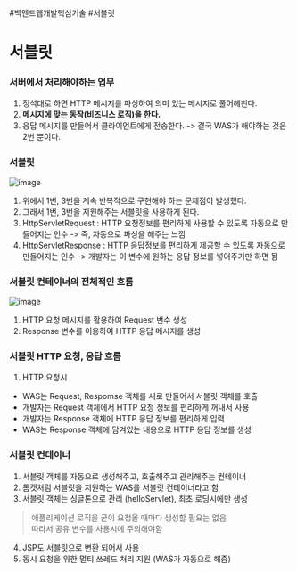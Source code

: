 #백엔드웹개발핵심기술 #서블릿

# 서블릿 
### 서버에서 처리해야하는 업무 
1. 정석대로 하면 HTTP 메시지를 파싱하여 의미 있는 메시지로 풀어헤친다.
2. **메시지에 맞는 동작(비즈니스 로직)을 한다.**
3. 응답 메시지를 만들어서 클라이언트에게 전송한다. 
-> 결국 WAS가 해야하는 것은 2번 뿐이다. 

### 서블릿 

![image](https://user-images.githubusercontent.com/44944031/113150166-becb8980-926e-11eb-9821-117e6fe86a0e.png)
1. 위에서 1번, 3번을 계속 반복적으로 구현해야 하는 문제점이 발생했다.
2. 그래서 1번, 3번을 지원해주는 서블릿을 사용하게 된다.  
3. HttpServletRequest : HTTP 요청정보를 편리하게 사용할 수 있도록 자동으로 만들어지는 인수 -> 즉, 자동으로 파싱을 해주는 느낌
4. HttpServletResponse : HTTP 응답정보를 편리하게 제공할 수 있도록 자동으로 만들어지는 인수  -> 개발자는 이 변수에 원하는 응답 정보를 넣어주기만 하면 됨

### 서블릿 컨테이너의 전체적인 흐름 

![image](https://user-images.githubusercontent.com/44944031/113150177-c12de380-926e-11eb-9ecd-6551c9580dc6.png)
1. HTTP 요청 메시지를 활용하여 Request 변수 생성
2. Response 변수를 이용하여 HTTP 응답 메시지를 생성


### 서블릿 HTTP 요청, 응답 흐름 
1. HTTP 요청시
* WAS는 Request, Respomse 객체를 새로 만들어서 서블릿 객체를 호출
* 개발자는 Request 객체에서 HTTP 요청 정보를 편리하게 꺼내서 사용 
* 개발자는 Response 객체에 HTTP 응답 정보를 편리하게 입력  
* WAS는 Response 객체에 담겨있는 내용으로 HTTP 응답 정보를 생성 

### 서블릿 컨테이너 
1. 서블릿 객체를 자동으로 생성해주고, 호출해주고 관리해주는 컨테이너 
2. 톰캣처럼 서블릿을 지원하는 WAS를 서블릿 컨테이너라고 함 
3. 서블릿 객체는 싱글톤으로 관리 (helloServlet), 최초 로딩시에만 생성
> 애플리케이션 로직을 굳이 요청올 때마다 생성할 필요는 없음  
> 따라서 공유 변수를 사용시에 주의해야함 
4. JSP도 서블릿으로 변환 되어서 사용 
5. 동시 요청을 위한 멀티 쓰레드 처리 지원 (WAS가 자동으로 해줌) 
